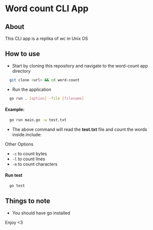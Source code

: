 # Word count CLI  App

## About

This CLI app is a replika of *wc* in Unix OS 
## How to use
- Start by cloning this repository and navigate to the word-count app directory
```bash
  git clone <url> && cd word-count
```

- Run the application
```bash
  go run . [option] -file [filename]
```

#### Example:
```bash
  go run main.go -w test.txt
```
- The above command will read the **test.txt** file and count the words inside.include:


Other Options 
- `-c` to count bytes
- `-l` to count lines
- `-m` to count characters 

#### Run test
```bash
  go test
```

## Things to note
- You should have go installed


Enjoy <3
